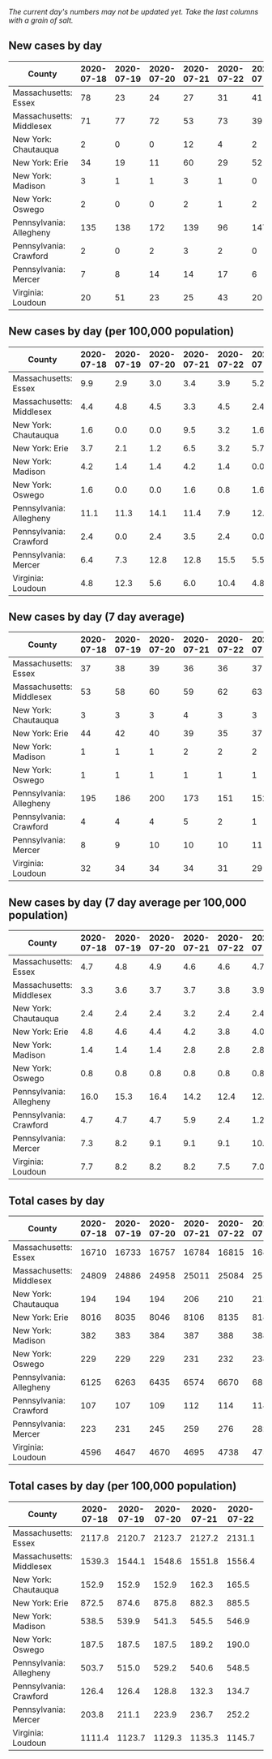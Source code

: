 _The current day's numbers may not be updated yet. Take the last columns with a grain of salt._
## New cases by day

| County | 2020-07-18 | 2020-07-19 | 2020-07-20 | 2020-07-21 | 2020-07-22 | 2020-07-23 | 2020-07-24 |
| --- | --- | --- | --- | --- | --- | --- | --- |
| Massachusetts: Essex | 78 | 23 | 24 | 27 | 31 | 41 |  |
| Massachusetts: Middlesex | 71 | 77 | 72 | 53 | 73 | 39 |  |
| New York: Chautauqua | 2 | 0 | 0 | 12 | 4 | 2 |  |
| New York: Erie | 34 | 19 | 11 | 60 | 29 | 52 | 47 |
| New York: Madison | 3 | 1 | 1 | 3 | 1 | 0 | 2 |
| New York: Oswego | 2 | 0 | 0 | 2 | 1 | 2 |  |
| Pennsylvania: Allegheny | 135 | 138 | 172 | 139 | 96 | 147 | 198 |
| Pennsylvania: Crawford | 2 | 0 | 2 | 3 | 2 | 0 | 3 |
| Pennsylvania: Mercer | 7 | 8 | 14 | 14 | 17 | 6 | 7 |
| Virginia: Loudoun | 20 | 51 | 23 | 25 | 43 | 20 | 11 |

## New cases by day (per 100,000 population)

| County | 2020-07-18 | 2020-07-19 | 2020-07-20 | 2020-07-21 | 2020-07-22 | 2020-07-23 | 2020-07-24 |
| --- | --- | --- | --- | --- | --- | --- | --- |
| Massachusetts: Essex | 9.9 | 2.9 | 3.0 | 3.4 | 3.9 | 5.2 |  |
| Massachusetts: Middlesex | 4.4 | 4.8 | 4.5 | 3.3 | 4.5 | 2.4 |  |
| New York: Chautauqua | 1.6 | 0.0 | 0.0 | 9.5 | 3.2 | 1.6 |  |
| New York: Erie | 3.7 | 2.1 | 1.2 | 6.5 | 3.2 | 5.7 | 5.1 |
| New York: Madison | 4.2 | 1.4 | 1.4 | 4.2 | 1.4 | 0.0 | 2.8 |
| New York: Oswego | 1.6 | 0.0 | 0.0 | 1.6 | 0.8 | 1.6 |  |
| Pennsylvania: Allegheny | 11.1 | 11.3 | 14.1 | 11.4 | 7.9 | 12.1 | 16.3 |
| Pennsylvania: Crawford | 2.4 | 0.0 | 2.4 | 3.5 | 2.4 | 0.0 | 3.5 |
| Pennsylvania: Mercer | 6.4 | 7.3 | 12.8 | 12.8 | 15.5 | 5.5 | 6.4 |
| Virginia: Loudoun | 4.8 | 12.3 | 5.6 | 6.0 | 10.4 | 4.8 | 2.7 |

## New cases by day (7 day average)

| County | 2020-07-18 | 2020-07-19 | 2020-07-20 | 2020-07-21 | 2020-07-22 | 2020-07-23 | 2020-07-24 |
| --- | --- | --- | --- | --- | --- | --- | --- |
| Massachusetts: Essex | 37 | 38 | 39 | 36 | 36 | 37 |  |
| Massachusetts: Middlesex | 53 | 58 | 60 | 59 | 62 | 63 |  |
| New York: Chautauqua | 3 | 3 | 3 | 4 | 3 | 3 |  |
| New York: Erie | 44 | 42 | 40 | 39 | 35 | 37 | 36 |
| New York: Madison | 1 | 1 | 1 | 2 | 2 | 2 | 2 |
| New York: Oswego | 1 | 1 | 1 | 1 | 1 | 1 |  |
| Pennsylvania: Allegheny | 195 | 186 | 200 | 173 | 151 | 152 | 146 |
| Pennsylvania: Crawford | 4 | 4 | 4 | 5 | 2 | 1 | 2 |
| Pennsylvania: Mercer | 8 | 9 | 10 | 10 | 10 | 11 | 10 |
| Virginia: Loudoun | 32 | 34 | 34 | 34 | 31 | 29 | 28 |

## New cases by day (7 day average per 100,000 population)

| County | 2020-07-18 | 2020-07-19 | 2020-07-20 | 2020-07-21 | 2020-07-22 | 2020-07-23 | 2020-07-24 |
| --- | --- | --- | --- | --- | --- | --- | --- |
| Massachusetts: Essex | 4.7 | 4.8 | 4.9 | 4.6 | 4.6 | 4.7 |  |
| Massachusetts: Middlesex | 3.3 | 3.6 | 3.7 | 3.7 | 3.8 | 3.9 |  |
| New York: Chautauqua | 2.4 | 2.4 | 2.4 | 3.2 | 2.4 | 2.4 |  |
| New York: Erie | 4.8 | 4.6 | 4.4 | 4.2 | 3.8 | 4.0 | 3.9 |
| New York: Madison | 1.4 | 1.4 | 1.4 | 2.8 | 2.8 | 2.8 | 2.8 |
| New York: Oswego | 0.8 | 0.8 | 0.8 | 0.8 | 0.8 | 0.8 |  |
| Pennsylvania: Allegheny | 16.0 | 15.3 | 16.4 | 14.2 | 12.4 | 12.5 | 12.0 |
| Pennsylvania: Crawford | 4.7 | 4.7 | 4.7 | 5.9 | 2.4 | 1.2 | 2.4 |
| Pennsylvania: Mercer | 7.3 | 8.2 | 9.1 | 9.1 | 9.1 | 10.1 | 9.1 |
| Virginia: Loudoun | 7.7 | 8.2 | 8.2 | 8.2 | 7.5 | 7.0 | 6.8 |

## Total cases by day

| County | 2020-07-18 | 2020-07-19 | 2020-07-20 | 2020-07-21 | 2020-07-22 | 2020-07-23 | 2020-07-24 |
| --- | --- | --- | --- | --- | --- | --- | --- |
| Massachusetts: Essex | 16710 | 16733 | 16757 | 16784 | 16815 | 16856 |  |
| Massachusetts: Middlesex | 24809 | 24886 | 24958 | 25011 | 25084 | 25123 |  |
| New York: Chautauqua | 194 | 194 | 194 | 206 | 210 | 212 |  |
| New York: Erie | 8016 | 8035 | 8046 | 8106 | 8135 | 8187 | 8234 |
| New York: Madison | 382 | 383 | 384 | 387 | 388 | 388 | 390 |
| New York: Oswego | 229 | 229 | 229 | 231 | 232 | 234 |  |
| Pennsylvania: Allegheny | 6125 | 6263 | 6435 | 6574 | 6670 | 6817 | 7015 |
| Pennsylvania: Crawford | 107 | 107 | 109 | 112 | 114 | 114 | 117 |
| Pennsylvania: Mercer | 223 | 231 | 245 | 259 | 276 | 282 | 289 |
| Virginia: Loudoun | 4596 | 4647 | 4670 | 4695 | 4738 | 4758 | 4769 |

## Total cases by day (per 100,000 population)

| County | 2020-07-18 | 2020-07-19 | 2020-07-20 | 2020-07-21 | 2020-07-22 | 2020-07-23 | 2020-07-24 |
| --- | --- | --- | --- | --- | --- | --- | --- |
| Massachusetts: Essex | 2117.8 | 2120.7 | 2123.7 | 2127.2 | 2131.1 | 2136.3 |  |
| Massachusetts: Middlesex | 1539.3 | 1544.1 | 1548.6 | 1551.8 | 1556.4 | 1558.8 |  |
| New York: Chautauqua | 152.9 | 152.9 | 152.9 | 162.3 | 165.5 | 167.1 |  |
| New York: Erie | 872.5 | 874.6 | 875.8 | 882.3 | 885.5 | 891.1 | 896.3 |
| New York: Madison | 538.5 | 539.9 | 541.3 | 545.5 | 546.9 | 546.9 | 549.8 |
| New York: Oswego | 187.5 | 187.5 | 187.5 | 189.2 | 190.0 | 191.6 |  |
| Pennsylvania: Allegheny | 503.7 | 515.0 | 529.2 | 540.6 | 548.5 | 560.6 | 576.9 |
| Pennsylvania: Crawford | 126.4 | 126.4 | 128.8 | 132.3 | 134.7 | 134.7 | 138.3 |
| Pennsylvania: Mercer | 203.8 | 211.1 | 223.9 | 236.7 | 252.2 | 257.7 | 264.1 |
| Virginia: Loudoun | 1111.4 | 1123.7 | 1129.3 | 1135.3 | 1145.7 | 1150.6 | 1153.2 |

